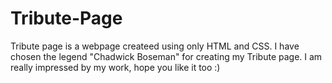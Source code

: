 # Tribute-Page

Tribute page is a webpage createed using only HTML and CSS.
I have chosen the legend "Chadwick Boseman" for creating my Tribute page.
I am really impressed by my work, hope you like it too :)
